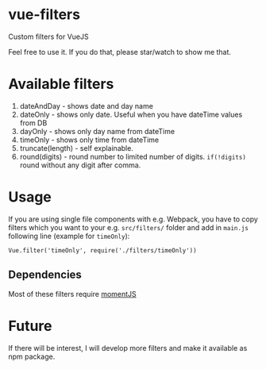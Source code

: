 # vue-filters
Custom filters for VueJS

Feel free to use it. If you do that, please star/watch to show me that.

# Available filters
1. dateAndDay - shows date and day name
2. dateOnly - shows only date. Useful when you have dateTime values from DB
3. dayOnly - shows only day name from dateTime
4. timeOnly - shows only time from dateTime
5. truncate(length) - self explainable. 
6. round(digits) - round number to limited number of digits. `if(!digits)` round without any digit after comma.

# Usage

If you are using single file components with e.g. Webpack,
you have to copy filters which you want to your e.g. `src/filters/` folder and add in `main.js` following line (example for `timeOnly`):

`Vue.filter('timeOnly', require('./filters/timeOnly'))`
## Dependencies
Most of these filters require [momentJS](https://www.momentjs.com)

# Future
If there will be interest, I will develop more filters and make it available as npm package.